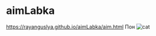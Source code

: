 # aimLabka
https://rayanguslya.github.io/aimLabka/aim.html
Пон
![cat](https://github.com/RayanGuslya/aimLabka/assets/131702558/6d446766-265a-4a9c-bb38-4d6e03e85ead)

